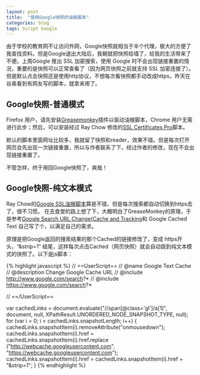 ```yaml
---
layout: post
title:  "使用Google快照的油猴脚本"
categories: blog
tags: Script Google
---
```



由于学校的教育网不让访问外网，Google快照就相当于半个代理，极大的方便了我查找资料。但是Google退出大陆后，我朝就把快照给墙了，给我的生活带来了不便。上周Google 推出 SSL 加密搜索，使用 Google 时不会出现链接重置的情况，重要的是快照可以正常查看了（因为网页快照之前就支持 SSL 加密连接了）。但是默认点击快照还是使用http协议，不想每次看快照都手动改成https，昨天在谷奥看到有网友写的脚本，就拿来用了。

<!--more-->

## Google快照-普通模式

Firefox 用户，请先安装[Greasemonkey](https://addons.mozilla.org/zh-CN/firefox/addon/748/)插件以驱动油猴脚本，Chrome 用户无需进行此步；然后，可以安装经过 Ray Chow 修改的[SSL Certificates Pro](http://userscripts.org/scripts/show/72944)脚本。

默认的脚本里面网址比较多，我就留了快照和reader，效果不错。但是每次打开网页会先出现一次链接重置，所以与作者联系了下，经过作者的修改，现在不会出现链接重置了。

不管怎样，终于用回Google快照了，爽哉！

## Google快照-纯文本模式

Ray Chow的[Google SSL油猴脚本](http://userscripts.org/scripts/show/77725)算是不错，但是每次搜索都自动切换到https去了，很不习惯。
在去食堂的路上想了下，大概明白了GreaseMonkey的原理，于是参考[Google Search URL Change(Cache and Tracking](http://userscripts.org/scripts/show/74154)和 Google Cached Text 自己写了个，以满足自己的需求。

原理是把Google返回的搜索结果的那个Cached的链接修改了，变成 https开头，“&strip=1” 结尾，这样每次点击Cached（网页快照）就会自动跳到纯文本模式的快照了。以下是js脚本：

{% highlight javascript %}
// ==UserScript==
// @name    Google Text Cache
// @description    Change Google Cache URL
// @include        http://www.google.com/search?*
// @include        https://www.google.com/search?*
  
// ==/UserScript==
  
var cachedLinks = document.evaluate("//span[@class=\'gl\']/a[1]", document, null,
   XPathResult.UNORDERED_NODE_SNAPSHOT_TYPE, null);
for (var i = 0; i < cachedLinks.snapshotLength; i++)
{
    cachedLinks.snapshotItem(i).removeAttribute("onmousedown");
    cachedLinks.snapshotItem(i).href = cachedLinks.snapshotItem(i).href.replace
        ("http://webcache.googleusercontent.com",
        "https://webcache.googleusercontent.com");
    cachedLinks.snapshotItem(i).href = cachedLinks.snapshotItem(i).href + "&strip=1";
}
{% endhighlight %}
